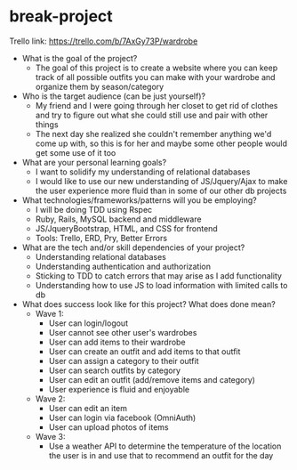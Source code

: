 # break-project

Trello link: https://trello.com/b/7AxGy73P/wardrobe
- What is the goal of the project?
  - The goal of this project is to create a website where you can keep track of all possible outfits you can make with your wardrobe and organize them by season/category
- Who is the target audience (can be just yourself)?
  - My friend and I were going through her closet to get rid of clothes and try to figure out what she could still use and pair with other things
  - The next day she realized she couldn't remember anything we'd come up with, so this is for her and maybe some other people would get some use of it too
- What are your personal learning goals?
  - I want to solidify my understanding of relational databases
  - I would like to use our new understanding of JS/Jquery/Ajax to make the user experience more fluid than in some of our other db projects
- What technologies/frameworks/patterns will you be employing?
  - I will be doing TDD using Rspec
  - Ruby, Rails, MySQL backend and middleware
  - JS/JqueryBootstrap, HTML, and CSS for frontend
  - Tools: Trello, ERD, Pry, Better Errors
- What are the tech and/or skill dependencies of your project?
  - Understanding relational databases
  - Understanding authentication and authorization
  - Sticking to TDD to catch errors that may arise as I add functionality
  - Understanding how to use JS to load information with limited calls to db
- What does success look like for this project? What does done mean?
  - Wave 1:
    - User can login/logout
    - User cannot see other user's wardrobes
    - User can add items to their wardrobe
    - User can create an outfit and add items to that outfit
    - User can assign a category to their outfit
    - User can search outfits by category
    - User can edit an outfit (add/remove items and category)
    - User experience is fluid and enjoyable
  - Wave 2:
    - User can edit an item
    - User can login via facebook (OmniAuth)
    - User can upload photos of items
  - Wave 3:
    - Use a weather API to determine the temperature of the location the user is in and use that to recommend an outfit for the day

